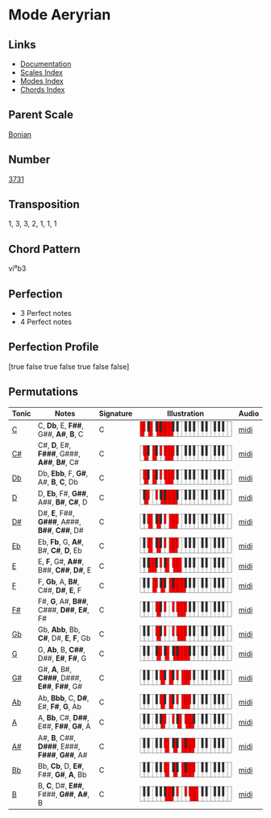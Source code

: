 # Mode Aeryrian

## Links

- [Documentation](README.md)
- [Scales Index](Scales.md)
- [Modes Index](Modes.md)
- [Chords Index](Chords.md)

## Parent Scale

[Bonian](ScaleBonian.md)

## Number

[3731](https://ianring.com/musictheory/scales/3731)

## Transposition

1, 3, 3, 2, 1, 1, 1

## Chord Pattern

vi⁰b3

## Perfection

- 3 Perfect notes
- 4 Perfect notes

## Perfection Profile

[true false true false true false false]

## Permutations

| Tonic | Notes | Signature | Illustration | Audio |
|-------|-------|-----------|--------------|-------|
| [C](ModeCNaturalAeryrian.md) | C, **Db**, E, **F##**, G##, **A#**, **B**, C | C | ![CNaturalAeryrian](ModeCNaturalAeryrian.png) | [midi](https://github.com/edipermadi/music/blob/main/docs/ModeCNaturalAeryrian.mid?raw=true) |
| [C#](ModeCSharpAeryrian.md) | C#, **D**, E#, **F###**, G###, **A##**, **B#**, C# | C | ![CSharpAeryrian](ModeCSharpAeryrian.png) | [midi](https://github.com/edipermadi/music/blob/main/docs/ModeCSharpAeryrian.mid?raw=true) |
| [Db](ModeDFlatAeryrian.md) | Db, **Ebb**, F, **G#**, A#, **B**, **C**, Db | C | ![DFlatAeryrian](ModeDFlatAeryrian.png) | [midi](https://github.com/edipermadi/music/blob/main/docs/ModeDFlatAeryrian.mid?raw=true) |
| [D](ModeDNaturalAeryrian.md) | D, **Eb**, F#, **G##**, A##, **B#**, **C#**, D | C | ![DNaturalAeryrian](ModeDNaturalAeryrian.png) | [midi](https://github.com/edipermadi/music/blob/main/docs/ModeDNaturalAeryrian.mid?raw=true) |
| [D#](ModeDSharpAeryrian.md) | D#, **E**, F##, **G###**, A###, **B##**, **C##**, D# | C | ![DSharpAeryrian](ModeDSharpAeryrian.png) | [midi](https://github.com/edipermadi/music/blob/main/docs/ModeDSharpAeryrian.mid?raw=true) |
| [Eb](ModeEFlatAeryrian.md) | Eb, **Fb**, G, **A#**, B#, **C#**, **D**, Eb | C | ![EFlatAeryrian](ModeEFlatAeryrian.png) | [midi](https://github.com/edipermadi/music/blob/main/docs/ModeEFlatAeryrian.mid?raw=true) |
| [E](ModeENaturalAeryrian.md) | E, **F**, G#, **A##**, B##, **C##**, **D#**, E | C | ![ENaturalAeryrian](ModeENaturalAeryrian.png) | [midi](https://github.com/edipermadi/music/blob/main/docs/ModeENaturalAeryrian.mid?raw=true) |
| [F](ModeFNaturalAeryrian.md) | F, **Gb**, A, **B#**, C##, **D#**, **E**, F | C | ![FNaturalAeryrian](ModeFNaturalAeryrian.png) | [midi](https://github.com/edipermadi/music/blob/main/docs/ModeFNaturalAeryrian.mid?raw=true) |
| [F#](ModeFSharpAeryrian.md) | F#, **G**, A#, **B##**, C###, **D##**, **E#**, F# | C | ![FSharpAeryrian](ModeFSharpAeryrian.png) | [midi](https://github.com/edipermadi/music/blob/main/docs/ModeFSharpAeryrian.mid?raw=true) |
| [Gb](ModeGFlatAeryrian.md) | Gb, **Abb**, Bb, **C#**, D#, **E**, **F**, Gb | C | ![GFlatAeryrian](ModeGFlatAeryrian.png) | [midi](https://github.com/edipermadi/music/blob/main/docs/ModeGFlatAeryrian.mid?raw=true) |
| [G](ModeGNaturalAeryrian.md) | G, **Ab**, B, **C##**, D##, **E#**, **F#**, G | C | ![GNaturalAeryrian](ModeGNaturalAeryrian.png) | [midi](https://github.com/edipermadi/music/blob/main/docs/ModeGNaturalAeryrian.mid?raw=true) |
| [G#](ModeGSharpAeryrian.md) | G#, **A**, B#, **C###**, D###, **E##**, **F##**, G# | C | ![GSharpAeryrian](ModeGSharpAeryrian.png) | [midi](https://github.com/edipermadi/music/blob/main/docs/ModeGSharpAeryrian.mid?raw=true) |
| [Ab](ModeAFlatAeryrian.md) | Ab, **Bbb**, C, **D#**, E#, **F#**, **G**, Ab | C | ![AFlatAeryrian](ModeAFlatAeryrian.png) | [midi](https://github.com/edipermadi/music/blob/main/docs/ModeAFlatAeryrian.mid?raw=true) |
| [A](ModeANaturalAeryrian.md) | A, **Bb**, C#, **D##**, E##, **F##**, **G#**, A | C | ![ANaturalAeryrian](ModeANaturalAeryrian.png) | [midi](https://github.com/edipermadi/music/blob/main/docs/ModeANaturalAeryrian.mid?raw=true) |
| [A#](ModeASharpAeryrian.md) | A#, **B**, C##, **D###**, E###, **F###**, **G##**, A# | C | ![ASharpAeryrian](ModeASharpAeryrian.png) | [midi](https://github.com/edipermadi/music/blob/main/docs/ModeASharpAeryrian.mid?raw=true) |
| [Bb](ModeBFlatAeryrian.md) | Bb, **Cb**, D, **E#**, F##, **G#**, **A**, Bb | C | ![BFlatAeryrian](ModeBFlatAeryrian.png) | [midi](https://github.com/edipermadi/music/blob/main/docs/ModeBFlatAeryrian.mid?raw=true) |
| [B](ModeBNaturalAeryrian.md) | B, **C**, D#, **E##**, F###, **G##**, **A#**, B | C | ![BNaturalAeryrian](ModeBNaturalAeryrian.png) | [midi](https://github.com/edipermadi/music/blob/main/docs/ModeBNaturalAeryrian.mid?raw=true) |
